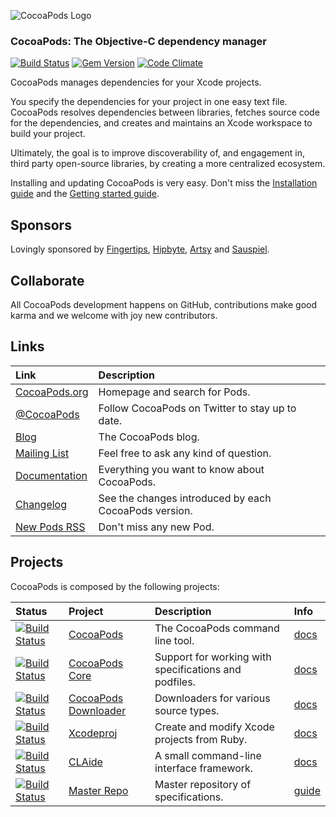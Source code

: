 ![CocoaPods Logo](https://raw.github.com/CocoaPods/shared_resources/master/assets/cocoapods-banner-readme.png)

### CocoaPods: The Objective-C dependency manager

[![Build Status](http://img.shields.io/travis/CocoaPods/CocoaPods/master.svg)](https://travis-ci.org/CocoaPods/CocoaPods)
[![Gem Version](http://img.shields.io/gem/v/cocoapods.svg)](http://badge.fury.io/rb/cocoapods)
[![Code Climate](http://img.shields.io/codeclimate/github/CocoaPods/CocoaPods.svg)](https://codeclimate.com/github/CocoaPods/CocoaPods)

CocoaPods manages dependencies for your Xcode projects.

You specify the dependencies for your project in one easy text file. CocoaPods
resolves dependencies between libraries, fetches source code for the
dependencies, and creates and maintains an Xcode workspace to build your
project.

Ultimately, the goal is to improve discoverability of, and engagement in, third
party open-source libraries, by creating a more centralized ecosystem.

Installing and updating CocoaPods is very easy. Don't miss the [Installation
guide](http://guides.cocoapods.org/using/getting-started.html#installation) and the
[Getting started guide](http://guides.cocoapods.org/using/getting-started.html).


## Sponsors

Lovingly sponsored by [Fingertips](http://www.fngtps.com),
[Hipbyte](http://www.hipbyte.com), [Artsy](http://artsy.net) and
[Sauspiel](https://www.sauspiel.de).

## Collaborate

All CocoaPods development happens on GitHub, contributions make good karma and
we welcome with joy new contributors.

## Links

| Link | Description |
| :----- | :------ |
[CocoaPods.org](http://cocoapods.org/) | Homepage and search for Pods.
[@CocoaPods](http://twitter.com/CocoaPods) | Follow CocoaPods on Twitter to stay up to date.
[Blog](http://blog.cocoapods.org) | The CocoaPods blog.
[Mailing List](http://groups.google.com/group/cocoapods) | Feel free to ask any kind of question.
[Documentation](http://docs.cocoapods.org) | Everything you want to know about CocoaPods.
[Changelog](https://github.com/CocoaPods/CocoaPods/blob/master/CHANGELOG.md) | See the changes introduced by each CocoaPods version.
[New Pods RSS](http://feeds.cocoapods.org/new-pods.rss) | Don't miss any new Pod.

## Projects

CocoaPods is composed by the following projects:

| Status | Project | Description | Info |
| :----- | :------ | :--- | :--- |
| [![Build Status](http://img.shields.io/travis/CocoaPods/CocoaPods/master.svg)](http://travis-ci.org/CocoaPods/CocoaPods) | [CocoaPods](https://github.com/CocoaPods/CocoaPods) | The CocoaPods command line tool. | [docs](http://docs.cocoapods.org/cocoapods)
| [![Build Status](http://img.shields.io/travis/CocoaPods/Core/master.svg)](http://travis-ci.org/CocoaPods/Core) | [CocoaPods Core](https://github.com/CocoaPods/Core) | Support for working with specifications and podfiles. | [docs](http://docs.cocoapods.org/cocoapods_core)
| [![Build Status](http://img.shields.io/travis/CocoaPods/cocoapods-downloader/master.svg)](http://travis-ci.org/CocoaPods/cocoapods-downloader) |[CocoaPods Downloader](https://github.com/CocoaPods/cocoapods-downloader) |  Downloaders for various source types. |  [docs](http://docs.cocoapods.org/cocoapods_downloader/index.html)
| [![Build Status](http://img.shields.io/travis/CocoaPods/Xcodeproj/master.svg)](https://travis-ci.org/CocoaPods/Xcodeproj) | [Xcodeproj](https://github.com/CocoaPods/Xcodeproj) | Create and modify Xcode projects from Ruby. |  [docs](http://docs.cocoapods.org/xcodeproj/index.html)
| [![Build Status](http://img.shields.io/travis/CocoaPods/CLAide/master.svg)](https://travis-ci.org/CocoaPods/CLAide) | [CLAide](https://github.com/CocoaPods/CLAide) | A small command-line interface framework.  | [docs](http://docs.cocoapods.org/claide/index.html)
| [![Build Status](http://img.shields.io/travis/CocoaPods/Specs/master.svg)](http://travis-ci.org/CocoaPods/Specs) | [Master Repo ](https://github.com/CocoaPods/Specs) | Master repository of specifications. | [guide](http://docs.cocoapods.org/guides/contributing_to_the_master_repo.html)

